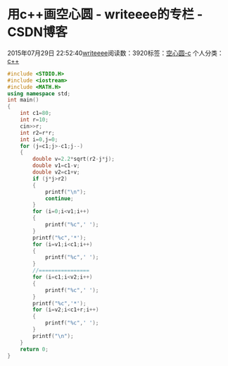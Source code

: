 # 用c++画空心圆 - writeeee的专栏 - CSDN博客
2015年07月29日 22:52:40[writeeee](https://me.csdn.net/writeeee)阅读数：3920标签：[空心圆-c](https://so.csdn.net/so/search/s.do?q=空心圆-c&t=blog)
个人分类：[c++](https://blog.csdn.net/writeeee/article/category/5634855)
```cpp
#include <STDIO.H>
#include <iostream>
#include <MATH.H>
using namespace std;
int main()
{
    int c1=80;
    int r=10;
    cin>>r;
    int r2=r*r;
    int i=0,j=0;
    for (j=c1;j>-c1;j--)
    {
        double v=2.2*sqrt(r2-j*j);
        double v1=c1-v;
        double v2=c1+v;
        if (j*j>r2)
        {
            printf("\n");
            continue;
        }
        for (i=0;i<v1;i++)
        {
            printf("%c",' ');
        }
        printf("%c",'*');
        for (i=v1;i<c1;i++)
        {
            printf("%c",' ');
        }
        //================
        for (i=c1;i<v2;i++)
        {
            printf("%c",' ');
        }
        printf("%c",'*');
        for (i=v2;i<c1+r;i++)
        {
            printf("%c",' ');
        }
        printf("\n");
    }
    return 0;
}
```
